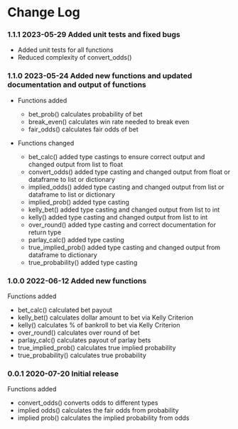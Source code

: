 # Change Log

### 1.1.1 2023-05-29 Added unit tests and fixed bugs
* Added unit tests for all functions
* Reduced complexity of convert_odds()


### 1.1.0 2023-05-24 Added new functions and updated documentation and output of functions
* Functions added
    * bet_prob() calculates probability of bet
    * break_even() calculates win rate needed to break even
    * fair_odds() calculates fair odds of bet

* Functions changed
    * bet_calc() added type castings to ensure correct output and changed output from list to float
    * convert_odds() added type casting and changed output from float or dataframe to list or dictionary
    * implied_odds() added type casting and changed output from list or dataframe to list or dictionary
    * implied_prob() added type casting
    * kelly_bet() added type casting and changed output from list to int
    * kelly() added type casting and changed output from list to int
    * over_round() added type casting and correct documentation for return type
    * parlay_calc() added type casting
    * true_implied_prob() added type casting and changed output from dataframe to dictionary
    * true_probability() added type casting


### 1.0.0 2022-06-12 Added new functions
Functions added
* bet_calc() calculated bet payout
* kelly_bet() calculates dollar amount to bet via Kelly Criterion
* kelly() calculates % of bankroll to bet via Kelly Criterion
* over_round() calculates over round of bet
* parlay_calc() calculates payout of parlay bets
* true_implied_prob() calculates true implied probability
* true_probability() calculates true probability


### 0.0.1 2020-07-20 Initial release
Functions added
* convert_odds() converts odds to different types
* implied odds() calculates the fair odds from probability
* implied prob() calculates the implied probability from odds